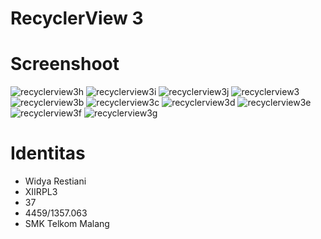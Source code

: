 # RecyclerView 3

# Screenshoot

![recyclerview3h](https://cloud.githubusercontent.com/assets/22114056/20100899/033cead2-a5f2-11e6-878f-f30e6abd4fb3.JPG)
![recyclerview3i](https://cloud.githubusercontent.com/assets/22114056/20100900/0344ac22-a5f2-11e6-97f0-417d4ca19ed5.JPG)
![recyclerview3j](https://cloud.githubusercontent.com/assets/22114056/20100901/0347d758-a5f2-11e6-832f-f2dd760ece60.JPG)
![recyclerview3](https://cloud.githubusercontent.com/assets/22114056/20100902/034a8afc-a5f2-11e6-8c12-a00776f0dd5f.JPG)
![recyclerview3b](https://cloud.githubusercontent.com/assets/22114056/20100903/0352a93a-a5f2-11e6-9b24-986b656ae48d.JPG)
![recyclerview3c](https://cloud.githubusercontent.com/assets/22114056/20100904/03631964-a5f2-11e6-8881-d71a4eb368c7.JPG)
![recyclerview3d](https://cloud.githubusercontent.com/assets/22114056/20100905/037a88d8-a5f2-11e6-9c69-96d484d5e560.JPG)
![recyclerview3e](https://cloud.githubusercontent.com/assets/22114056/20100906/0385411a-a5f2-11e6-8833-013869b512b9.JPG)
![recyclerview3f](https://cloud.githubusercontent.com/assets/22114056/20100907/03888ef6-a5f2-11e6-8ab8-1a99fa8bf939.JPG)
![recyclerview3g](https://cloud.githubusercontent.com/assets/22114056/20100908/0389ca50-a5f2-11e6-979d-f068b4e3b409.JPG)

# Identitas
* Widya Restiani
* XIIRPL3
* 37
* 4459/1357.063
* SMK Telkom Malang
